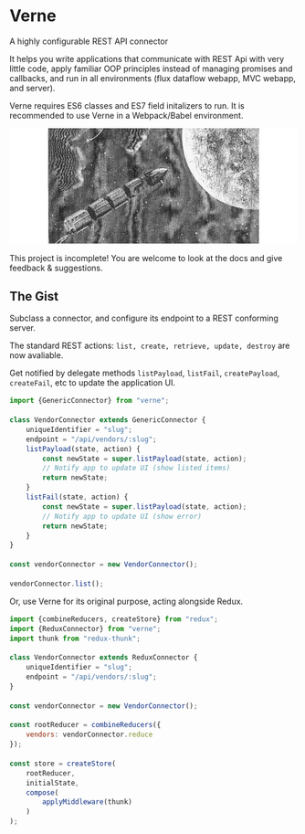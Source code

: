 # Verne

A highly configurable REST API connector

It helps you write applications that communicate with REST Api with very little code, apply familiar OOP principles instead of managing promises and callbacks, and run in all environments (flux dataflow webapp, MVC webapp, and server).

Verne requires ES6 classes and ES7 field initalizers to run. It is recommended to use Verne in a Webpack/Babel environment.

![](/docs/assets/verne_moon.png)

This project is incomplete! You are welcome to look at the docs and give feedback & suggestions.

## The Gist

Subclass a connector, and configure its endpoint to a REST conforming server.

The standard REST actions: `list, create, retrieve, update, destroy` are now avaliable.

Get notified by delegate methods `listPayload`, `listFail`, `createPayload`, `createFail`, etc to update the application UI.

```js
import {GenericConnector} from "verne";

class VendorConnector extends GenericConnector {
	uniqueIdentifier = "slug";
	endpoint = "/api/vendors/:slug";
	listPayload(state, action) {
		const newState = super.listPayload(state, action);
		// Notify app to update UI (show listed items)
		return newState;
	}
	listFail(state, action) {
		const newState = super.listPayload(state, action);
		// Notify app to update UI (show error)
		return newState;
	}
}

const vendorConnector = new VendorConnector();

vendorConnector.list();

```

Or, use Verne for its original purpose, acting alongside Redux.

```js
import {combineReducers, createStore} from "redux";
import {ReduxConnector} from "verne";
import thunk from "redux-thunk";

class VendorConnector extends ReduxConnector {
	uniqueIdentifier = "slug";
	endpoint = "/api/vendors/:slug";
}

const vendorConnector = new VendorConnector();

const rootReducer = combineReducers({
	vendors: vendorConnector.reduce
});

const store = createStore(
	rootReducer,
	initialState,
	compose(
		applyMiddleware(thunk)
	)
);

```
